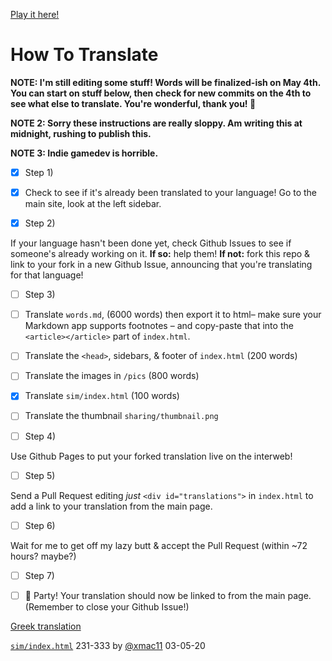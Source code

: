 [Play it here!](https://ncase.me/covid-19/)

# How To Translate

**NOTE: I'm still editing some stuff! Words will be finalized-ish on May 4th.
You can start on stuff below, then check for new commits on the 4th to see what else to
translate. You're wonderful, thank you! 💖**

**NOTE 2: Sorry these instructions are really sloppy. Am writing this at midnight, rushing
to publish this.**

**NOTE 3: Indie gamedev is horrible.**

- [X] Step 1)

- [X] Check to see if it's already been translated to your language!
Go to the main site, look at the left sidebar.

- [X] Step 2)

If your language hasn't been done yet, check Github Issues to see if someone's already working on it.
**If so:** help them!
**If not:** fork this repo & link to your fork in a new Github Issue,
announcing that you're translating for that language!

- [ ] Step 3)

- [ ] Translate `words.md`, (6000 words) then export it to html– make sure your Markdown app supports footnotes –
and copy-paste that into the `<article></article>` part of `index.html`.

- [ ] Translate the `<head>`, sidebars, & footer of `index.html` (200 words)

- [ ] Translate the images in `/pics` (800 words)

- [X] Translate `sim/index.html` (100 words)

- [ ] Translate the thumbnail `sharing/thumbnail.png`

- [ ] Step 4)

Use Github Pages to put your forked translation live on the interweb!

- [ ] Step 5)

Send a Pull Request editing *just* `<div id="translations">` in `index.html`
to add a link to your translation from the main page.

- [ ] Step 6)

Wait for me to get off my lazy butt & accept the Pull Request (within \~72 hours? maybe?)

- [ ] Step 7)

- [ ] 🎉 Party! Your translation should now be linked to from the main page.
(Remember to close your Github Issue!)

[Greek translation](https://github.com/ncase/covid-19/issues/28f)

 [`sim/index.html`](https://github.com/estamos/covid-19/blob/master/sim/index.html) 231-333 by [@xmac11](https://github.com/xmac11) 03-05-20
